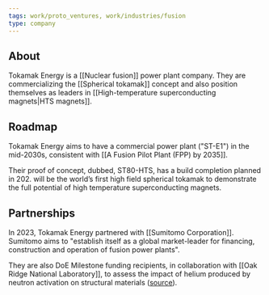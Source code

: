 ```yaml
---
tags: work/proto_ventures, work/industries/fusion
type: company
---
```

## About
Tokamak Energy is a [[Nuclear fusion]] power plant company. They are commercializing the [[Spherical tokamak]] concept and also position themselves as leaders in [[High-temperature superconducting magnets|HTS magnets]].

## Roadmap
Tokamak Energy aims to have a commercial power plant ("ST-E1") in the mid-2030s, consistent with [[A Fusion Pilot Plant (FPP) by 2035]].

Their proof of concept, dubbed, ST80-HTS, has a build completion planned in 202.  will be the world’s first high field spherical tokamak to demonstrate the full potential of high temperature superconducting magnets.

## Partnerships
In 2023, Tokamak Energy partnered with [[Sumitomo Corporation]]. Sumitomo aims to "establish itself as a global market-leader for financing, construction and operation of fusion power plants".

They are also DoE Milestone funding recipients, in collaboration with [[Oak Ridge National Laboratory]], to assess the impact of helium produced by neutron activation on structural materials ([source](https://www.tokamakenergy.co.uk/2023/08/03/tokamak-energy-awarded-eighth-infuse-grant-by-united-states-doe/)).